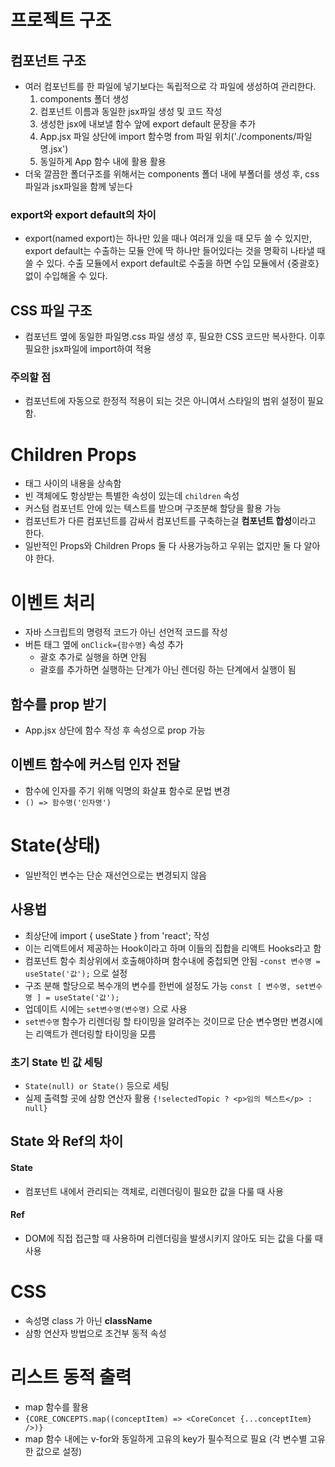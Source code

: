 # 프로젝트 구조
## 컴포넌트 구조
- 여러 컴포넌트를 한 파일에 넣기보다는 독립적으로 각 파일에 생성하여 관리한다.
    1. components 폴더 생성
    2. 컴포넌트 이름과 동일한 jsx파일 생성 및 코드 작성
    3. 생성한 jsx에 내보낼 함수 앞에 export default 문장을 추가
    4. App.jsx 파일 상단에 import 함수명 from 파일 위치('./components/파일명.jsx')
    5. 동일하게 App 함수 내에 활용 활용
- 더욱 깔끔한 폴더구조를 위해서는 components 폴더 내에 부폴더를 생성 후, css파일과 jsx파일을 함께 넣는다

### export와 export default의 차이
- export(named export)는 하나만 있을 때나 여러개 있을 때 모두 쓸 수 있지만, export default는 수출하는 모듈 안에 딱 하나만 들어있다는 것을 명확히 나타낼 때 쓸 수 있다. 수출 모듈에서 export default로 수출을 하면 수입 모듈에서 {중괄호} 없이 수입해올 수 있다.

## CSS 파일 구조
- 컴포넌트 옆에 동일한 파일명.css 파일 생성 후, 필요한 CSS 코드만 복사한다. 이후 필요한 jsx파일에 import하여 적용

### 주의할 점
- 컴포넌트에 자동으로 한정적 적용이 되는 것은 아니여서 스타일의 범위 설정이 필요함.


# Children Props
- 태그 사이의 내용을 상속함
- 빈 객체에도 항상받는 특별한 속성이 있는데 `children` 속성
- 커스텀 컴포넌트 안에 있는 텍스트를 받으며 구조분해 할당을 활용 가능
- 컴포넌트가 다른 컴포넌트를 감싸서 컴포넌트를 구축하는걸 **컴포넌트 합성**이라고 한다.
- 일반적인 Props와 Children Props 둘 다 사용가능하고 우위는 없지만 둘 다 알아야 한다.

# 이벤트 처리
- 자바 스크립트의 명령적 코드가 아닌 선언적 코드를 작성
- 버튼 태그 옆에 `onClick={함수명}` 속성 추가
     - 괄호 추가로 실행을 하면 안됨
     - 괄호를 추가하면 실행하는 단계가 아닌 렌더링 하는 단계에서 실행이 됨

## 함수를 prop 받기
- App.jsx 상단에 함수 작성 후 속성으로 prop 가능

## 이벤트 함수에 커스텀 인자 전달
- 함수에 인자를 주기 위해 익명의 화살표 함수로 문법 변경 
- `() => 함수명('인자명')`


# State(상태)
- 일반적인 변수는 단순 재선언으로는 변경되지 않음 
## 사용법
- 최상단에 import { useState } from 'react';
작성
- 이는 리액트에서 제공하는 Hook이라고 하며 이들의 집합을 리액트 Hooks라고 함 
- 컴포넌트 함수 최상위에서 호출해야하며 함수내에 중첩되면 안됨
-`const 변수명 = useState('값');` 으로 설정
- 구조 분해 할당으로 복수개의 변수를 한번에 설정도 가능 `const [ 변수명, set변수명 ] = useState('값');`
- 업데이트 시에는 `set변수명(변수명)` 으로 사용
- `set변수명` 함수가 리렌더링 할 타이밍을 알려주는 것이므로 단순 변수명만 변경시에는 리액트가 렌더링할 타이밍을 모름

### 초기 State 빈 값 세팅
- `State(null) or State()` 등으로 세팅
- 실제 출력할 곳에 삼항 연산자 활용 `{!selectedTopic ? <p>임의 텍스트</p> : null}`


## State 와 Ref의 차이
#### State
- 컴포넌트 내에서 관리되는 객체로, 리렌더링이 필요한 값을 다룰 때 사용

#### Ref
- DOM에 직접 접근할 때 사용하며 리렌더링을 발생시키지 않아도 되는 값을 다룰 때 사용

# CSS
- 속성명 class 가 아닌 **className**
- 삼항 연산자 방법으로 조건부 동적 속성

# 리스트 동적 출력
- map 함수를 활용
- `{CORE_CONCEPTS.map((conceptItem) => <CoreConcet {...conceptItem} />)}`
- map 함수 내에는 v-for와 동일하게 고유의 key가 필수적으로 필요 (각 변수별 고유한 값으로 설정)